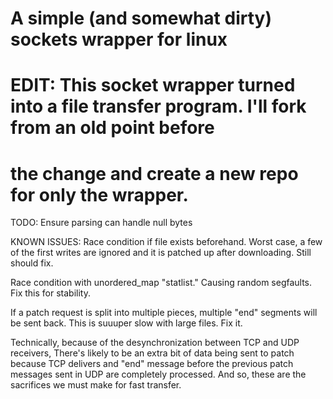 # A simple (and somewhat dirty) sockets wrapper for linux

# EDIT: This socket wrapper turned into a file transfer program. I'll fork from an old point before
# the change and create a new repo for only the wrapper.

TODO:
Ensure <EOF> parsing can handle null bytes

KNOWN ISSUES:
Race condition if file exists beforehand.
Worst case, a few of the first writes are ignored and it is patched up after
downloading. Still should fix.

Race condition with unordered_map "statlist." Causing random segfaults.
Fix this for stability.

If a patch request is split into multiple pieces, multiple "end" segments
will be sent back. This is suuuper slow with large files. Fix it.



Technically, because of the desynchronization between TCP and UDP receivers,
There's likely to be an extra bit of data being sent to patch because TCP delivers
and "end" message before the previous patch messages sent in UDP are completely
processed. And so, these are the sacrifices we must make for fast transfer.

